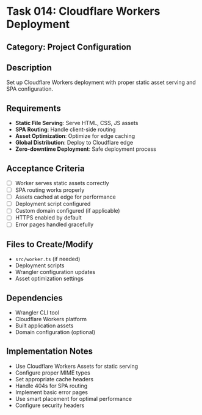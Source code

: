 # Task 014: Cloudflare Workers Deployment

## Category: Project Configuration

## Description
Set up Cloudflare Workers deployment with proper static asset serving and SPA configuration.

## Requirements
- **Static File Serving**: Serve HTML, CSS, JS assets
- **SPA Routing**: Handle client-side routing
- **Asset Optimization**: Optimize for edge caching
- **Global Distribution**: Deploy to Cloudflare edge
- **Zero-downtime Deployment**: Safe deployment process

## Acceptance Criteria
- [ ] Worker serves static assets correctly
- [ ] SPA routing works properly
- [ ] Assets cached at edge for performance
- [ ] Deployment script configured
- [ ] Custom domain configured (if applicable)
- [ ] HTTPS enabled by default
- [ ] Error pages handled gracefully

## Files to Create/Modify
- `src/worker.ts` (if needed)
- Deployment scripts
- Wrangler configuration updates
- Asset optimization settings

## Dependencies
- Wrangler CLI tool
- Cloudflare Workers platform
- Built application assets
- Domain configuration (optional)

## Implementation Notes
- Use Cloudflare Workers Assets for static serving
- Configure proper MIME types
- Set appropriate cache headers
- Handle 404s for SPA routing
- Implement basic error pages
- Use smart placement for optimal performance
- Configure security headers